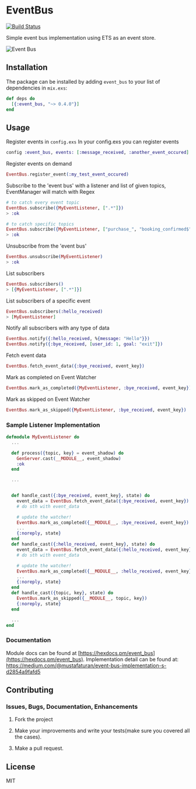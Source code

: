 # EventBus

[![Build Status](https://travis-ci.org/mustafaturan/event_bus.svg?branch=master)](https://travis-ci.org/mustafaturan/event_bus)

Simple event bus implementation using ETS as an event store.

![Event Bus](https://cdn-images-1.medium.com/max/1600/1*0fcfAiHvNeHCRYhp-a32YA.png)

## Installation

The package can be installed by adding `event_bus` to your list of dependencies in `mix.exs`:

```elixir
def deps do
  [{:event_bus, "~> 0.4.0"}]
end
```

## Usage

Register events in `config.exs`
In your config.exs you can register events
```elixir
config :event_bus, events: [:message_received, :another_event_occured]
```

Register events on demand
```elixir
EventBus.register_event(:my_test_event_occured)
```

Subscribe to the 'event bus' with a listener and list of given topics, EventManager will match with Regex

```elixir
# to catch every event topic
EventBus.subscribe({MyEventListener, [".*"]})
> :ok

# to catch specific topics
EventBus.subscribe({MyEventListener, ["purchase_", "booking_confirmed$", "flight_passed$"]})
> :ok
```

Unsubscribe from the 'event bus'
```elixir
EventBus.unsubscribe(MyEventListener)
> :ok
```

List subscribers
```elixir
EventBus.subscribers()
> [{MyEventListener, [".*"]}]
```

List subscribers of a specific event
```elixir
EventBus.subscribers(:hello_received)
> [MyEventListener]
```

Notify all subscribers with any type of data
```elixir
EventBus.notify({:hello_received, %{message: "Hello"}})
EventBus.notify({:bye_received, [user_id: 1, goal: "exit"]})
```

Fetch event data
```elixir
EventBus.fetch_event_data({:bye_received, event_key})
```

Mark as completed on Event Watcher
```elixir
EventBus.mark_as_completed({MyEventListener, :bye_received, event_key})
```

Mark as skipped on Event Watcher
```elixir
EventBus.mark_as_skipped({MyEventListener, :bye_received, event_key})
```

### Sample Listener Implementation

```elixir
defmodule MyEventListener do
  ...

  def process({topic, key} = event_shadow) do
    GenServer.cast(__MODULE__, event_shadow)
    :ok
  end

  ...


  def handle_cast({:bye_received, event_key}, state) do
    event_data = EventBus.fetch_event_data({:bye_received, event_key})
    # do sth with event_data

    # update the watcher!
    EventBus.mark_as_completed({__MODULE__, :bye_received, event_key})
    ...
    {:noreply, state}
  end
  def handle_cast({:hello_received, event_key}, state) do
    event_data = EventBus.fetch_event_data({:hello_received, event_key})
    # do sth with event_data

    # update the watcher!
    EventBus.mark_as_completed({__MODULE__, :hello_received, event_key})
    ...
    {:noreply, state}
  end
  def handle_cast({topic, key}, state) do
    EventBus.mark_as_skipped({__MODULE__, topic, key})
    {:noreply, state}
  end

  ...
end
```

### Documentation

Module docs can be found at [https://hexdocs.pm/event_bus](https://hexdocs.pm/event_bus).
Implementation detail can be found at: https://medium.com/@mustafaturan/event-bus-implementation-s-d2854a9fafd5

## Contributing

### Issues, Bugs, Documentation, Enhancements

1. Fork the project

2. Make your improvements and write your tests(make sure you covered all the cases).

3. Make a pull request.

## License

MIT
